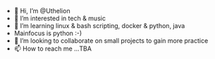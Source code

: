 - 👋 Hi, I’m @Uthelion
- 👀 I’m interested in tech & music
- 🌱 I’m learning linux & bash scripting,  docker & python, java
- Mainfocus is  python :-)
- 💞️ I’m looking to collaborate on small projects to gain more practice
- 📫 How to reach me ...TBA

<!---
Uthelion/Uthelion is a ✨ special ✨ repository because its `README.md` (this file) appears on your GitHub profile.
You can click the Preview link to take a look at your changes.
--->
